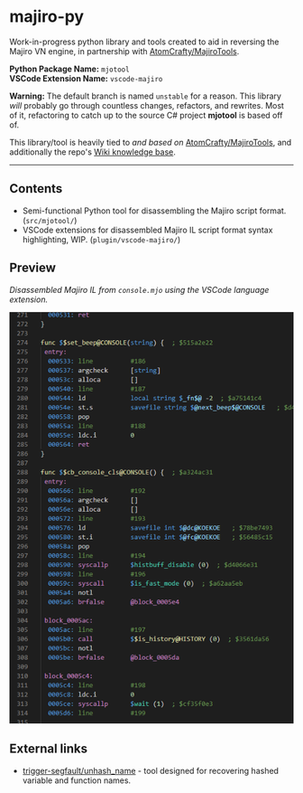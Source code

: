 # majiro-py

Work-in-progress python library and tools created to aid in reversing the Majiro VN engine, in partnership with [AtomCrafty/MajiroTools](https://github.com/AtomCrafty/MajiroTools).

**Python Package Name:** `mjotool`<br>
**VSCode Extension Name:** `vscode-majiro`

**Warning:** The default branch is named `unstable` for a reason. This library *will* probably go through countless changes, refactors, and rewrites. Most of it, refactoring to catch up to the source C# project **mjotool** is based off of.


This library/tool is heavily tied to *and based on* [AtomCrafty/MajiroTools](https://github.com/AtomCrafty/MajiroTools), and additionally the repo's [Wiki knowledge base](https://github.com/AtomCrafty/MajiroTools/wiki).

***

## Contents

* Semi-functional Python tool for disassembling the Majiro script format. (`src/mjotool/`)
* VSCode extensions for disassembled Majiro IL script format syntax highlighting, WIP. (`plugin/vscode-majiro/`)


## Preview

*Disassembled Majiro IL from `console.mjo` using the VSCode language extension.*
<p align="center"><img src="./plugin/vscode-majiro/preview2.png"></p>


## External links

* [trigger-segfault/unhash_name](https://github.com/trigger-segfault/unhash_name) - tool designed for recovering hashed variable and function names.